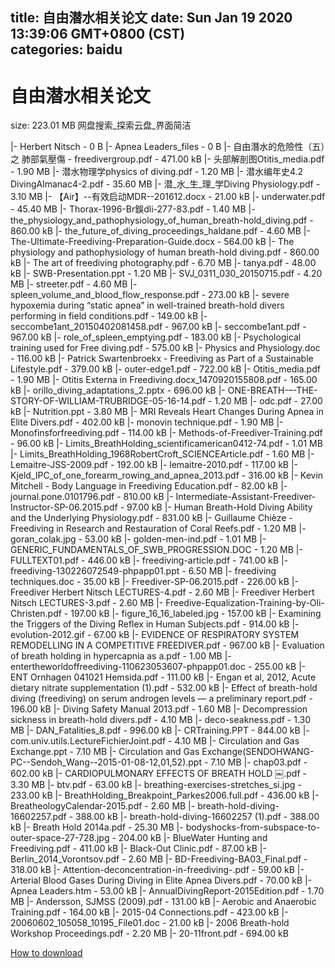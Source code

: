 
title: 自由潜水相关论文
date: Sun Jan 19 2020 13:39:06 GMT+0800 (CST)    
categories: baidu
---

# 自由潜水相关论文
size: 223.01 MB
 网盘搜索_探索云盘_界面简洁
 
|- Herbert Nitsch - 0 B
|- Apnea Leaders_files - 0 B
|- 自由潛水的危險性（五）之 肺部氣壓傷 - freedivergroup.pdf - 471.00 kB
|- 头部解剖图Otitis_media.pdf - 1.90 MB
|- 潜水物理学physics of diving.pdf - 1.20 MB
|- 潜水编年史4.2 DivingAlmanac4-2.pdf - 35.60 MB
|- 潜_水_生_理_学Diving Physiology.pdf - 3.10 MB
|- 【Air】--有效启动MDR--201612.docx - 21.00 kB
|- underwater.pdf - 45.40 MB
|- Thorax-1996-Br鋘dli-277-83.pdf - 1.40 MB
|- the_physiology_and_pathophysiology_of_human_breath-hold_diving.pdf - 860.00 kB
|- the_future_of_diving_proceedings_haldane.pdf - 4.60 MB
|- The-Ultimate-Freediving-Preparation-Guide.docx - 564.00 kB
|- The physiology and pathophysiology of human breath-hold diving.pdf - 860.00 kB
|- The art of freediving photography.pdf - 6.70 MB
|- tanya.pdf - 48.00 kB
|- SWB-Presentation.ppt - 1.20 MB
|- SVJ_0311_030_20150715.pdf - 4.20 MB
|- streeter.pdf - 4.60 MB
|- spleen_volume_and_blood_flow_response.pdf - 273.00 kB
|- severe hypoxemia during “static apnea” in well-trained breath-hold divers performing in field conditions.pdf - 149.00 kB
|- seccombe1ant_20150402081458.pdf - 967.00 kB
|- seccombe1ant.pdf - 967.00 kB
|- role_of_spleen_emptying.pdf - 183.00 kB
|- Psychological training used for Free diving.pdf - 575.00 kB
|- Physics and Physiology.doc - 116.00 kB
|- Patrick Swartenbroekx - Freediving as Part of a Sustainable Lifestyle.pdf - 379.00 kB
|- outer-edge1.pdf - 722.00 kB
|- Otitis_media.pdf - 1.90 MB
|- Otitis Externa in Freediving.docx_1470920155808.pdf - 165.00 kB
|- orillo_diving_adaptations_2.pptx - 696.00 kB
|- ONE-BREATH-–-THE-STORY-OF-WILLIAM-TRUBRIDGE-05-16-14.pdf - 1.20 MB
|- odc.pdf - 27.00 kB
|- Nutrition.ppt - 3.80 MB
|- MRI Reveals Heart Changes During Apnea in Elite Divers.pdf - 402.00 kB
|- monovin technique.pdf - 1.90 MB
|- Monofinsforfreediving.pdf - 114.00 kB
|- Methods-of-Freediver-Training.pdf - 96.00 kB
|- Limits_BreathHolding_scientificamerican0412-74.pdf - 1.01 MB
|- Limits_BreathHolding_1968RobertCroft_SCIENCEArticle.pdf - 1.60 MB
|- Lemaitre-JSS-2009.pdf - 192.00 kB
|- lemaitre-2010.pdf - 117.00 kB
|- Kjeld_IPC_of_one_forearm_rowing_and_apnea_2013.pdf - 316.00 kB
|- Kevin Mitchell - Body Language in Freediving Education.pdf - 82.00 kB
|- journal.pone.0101796.pdf - 810.00 kB
|- Intermediate-Assistant-Freediver-Instructor-SP-06.2015.pdf - 97.00 kB
|- Human Breath-Hold Diving Ability and the Underlying Physiology.pdf - 831.00 kB
|- Guillaume Chièze - Freediving in Research and Restauration of Coral Reefs.pdf - 1.20 MB
|- goran_colak.jpg - 53.00 kB
|- golden-men-ind.pdf - 1.01 MB
|- GENERIC_FUNDAMENTALS_OF_SWB_PROGRESSION.DOC - 1.20 MB
|- FULLTEXT01.pdf - 446.00 kB
|- freediving-article.pdf - 741.00 kB
|- freediving-130226072549-phpapp01.ppt - 6.50 MB
|- freediving techniques.doc - 35.00 kB
|- Freediver-SP-06.2015.pdf - 226.00 kB
|- Freediver Herbert Nitsch LECTURES-4.pdf - 2.60 MB
|- Freediver Herbert Nitsch LECTURES-3.pdf - 2.60 MB
|- Freedive-Equalization-Training-by-Oli-Christen.pdf - 197.00 kB
|- figure_16_16_labeled.jpg - 157.00 kB
|- Examining the Triggers of the Diving Reflex in Human Subjects.pdf - 914.00 kB
|- evolution-2012.gif - 67.00 kB
|- EVIDENCE OF RESPIRATORY SYSTEM REMODELLING IN A COMPETITIVE FREEDIVER.pdf - 967.00 kB
|- Evaluation of breath holding in hypercapnia as a.pdf - 1.00 MB
|- entertheworldoffreediving-110623053607-phpapp01.doc - 255.00 kB
|- ENT Ornhagen 041021 Hemsida.pdf - 111.00 kB
|- Engan et al, 2012, Acute dietary nitrate supplementation (1).pdf - 532.00 kB
|- Effect of breath-hold diving (freediving) on serum androgen levels — a preliminary report.pdf - 196.00 kB
|- Diving Safety Manual 2013.pdf - 1.60 MB
|- Decompression sickness in breath-hold divers.pdf - 4.10 MB
|- deco-seakness.pdf - 1.30 MB
|- DAN_Fatalities_8.pdf - 996.00 kB
|- CRTraining.PPT - 844.00 kB
|- com.univ.utils.LectureFichierJoint.pdf - 4.10 MB
|- Circulation and Gas Exchange.ppt - 7.10 MB
|- Circulation and Gas Exchange(SENDOHWANG-PC--Sendoh_Wang--2015-01-08-12,01,52).ppt - 7.10 MB
|- chap03.pdf - 602.00 kB
|- CARDIOPULMONARY EFFECTS OF BREATH HOLD ￼.pdf - 3.30 MB
|- btv.pdf - 63.00 kB
|- breathing-exercises-stretches_si.jpg - 233.00 kB
|- BreathHolding_Breakpoint_Parkes2006.full.pdf - 436.00 kB
|- BreatheologyCalendar-2015.pdf - 2.60 MB
|- breath-hold-diving-16602257.pdf - 388.00 kB
|- breath-hold-diving-16602257 (1).pdf - 388.00 kB
|- Breath Hold 2014a.pdf - 25.30 MB
|- bodyshocks-from-subspace-to-outer-space-27-728.jpg - 204.00 kB
|- BlueWater Hunting and Freediving.pdf - 411.00 kB
|- Black-Out Clinic.pdf - 87.00 kB
|- Berlin_2014_Vorontsov.pdf - 2.60 MB
|- BD-Freediving-BA03_Final.pdf - 318.00 kB
|- Attention-deconcentration-in-freediving-.pdf - 59.00 kB
|- Arterial Blood Gases During Diving in Elite Apnea Divers.pdf - 70.00 kB
|- Apnea Leaders.htm - 53.00 kB
|- AnnualDivingReport-2015Edition.pdf - 1.70 MB
|- Andersson, SJMSS (2009).pdf - 131.00 kB
|- Aerobic and Anaerobic Training.pdf - 164.00 kB
|- 2015-04 Connections.pdf - 423.00 kB
|- 20060602_105058_10195_File01.doc - 21.00 kB
|- 2006 Breath-hold Workshop Proceedings.pdf - 2.20 MB
|- 20-11front.pdf - 694.00 kB

[How to download](https://bpcam.bemobtrk.com/go/2ceec3aa-1ca2-46d6-b9ff-aaa5c184517c?jno=323)